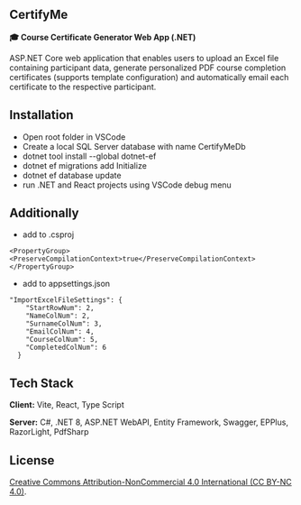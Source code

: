 ## CertifyMe

**🎓 Course Certificate Generator Web App (.NET)**

ASP.NET Core web application that enables users to upload an Excel file containing participant data, generate personalized PDF course completion certificates (supports template configuration) and automatically email each certificate to the respective participant.
## Installation
- Open root folder in VSCode
- Create a local SQL Server database with name CertifyMeDb
- dotnet tool install --global dotnet-ef
- dotnet ef migrations add Initialize
- dotnet ef database update
- run .NET and React projects using VSCode debug menu

## Additionally
- add to .csproj
```
<PropertyGroup><PreserveCompilationContext>true</PreserveCompilationContext></PropertyGroup>
```

- add to appsettings.json
```
"ImportExcelFileSettings": {
    "StartRowNum": 2,
    "NameColNum": 2,
    "SurnameColNum": 3,
    "EmailColNum": 4,
    "CourseColNum": 5,
    "CompletedColNum": 6
  }
```
## Tech Stack

**Client:** Vite, React, Type Script

**Server:** C#, .NET 8, ASP.NET WebAPI, Entity Framework, Swagger, EPPlus, RazorLight, PdfSharp


## License

[Creative Commons Attribution-NonCommercial 4.0 International (CC BY-NC 4.0)](https://creativecommons.org/licenses/by-nc/4.0/).
